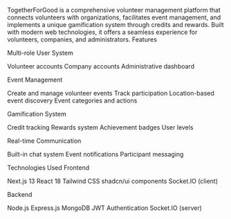 TogetherForGood is a comprehensive volunteer management platform that connects volunteers with organizations, facilitates event management, and implements a unique gamification system through credits and rewards. Built with modern web technologies, it offers a seamless experience for volunteers, companies, and administrators.
Features

Multi-role User System

Volunteer accounts
Company accounts
Administrative dashboard


Event Management

Create and manage volunteer events
Track participation
Location-based event discovery
Event categories and actions


Gamification System

Credit tracking
Rewards system
Achievement badges
User levels


Real-time Communication

Built-in chat system
Event notifications
Participant messaging



Technologies Used
Frontend

Next.js 13
React 18
Tailwind CSS
shadcn/ui components
Socket.IO (client)

Backend

Node.js
Express.js
MongoDB
JWT Authentication
Socket.IO (server)
